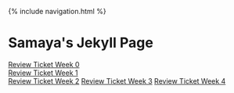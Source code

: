 {% include navigation.html %}
# Samaya's Jekyll Page
<a href="https://github.com/samayass/Tri3-Samaya/issues/1">Review Ticket Week 0</a><br>
<a href="https://github.com/samayass/Tri3-Samaya/issues/2">Review Ticket Week 1</a><br>
<a href="https://github.com/samayass/Tri3-Samaya/issues/4">Review Ticket Week 2</a>
<a href="https://github.com/samayass/Tri3-Samaya/issues/5">Review Ticket Week 3</a>
<a href="https://github.com/samayass/Tri3-Samaya/issues/6">Review Ticket Week 4</a>



